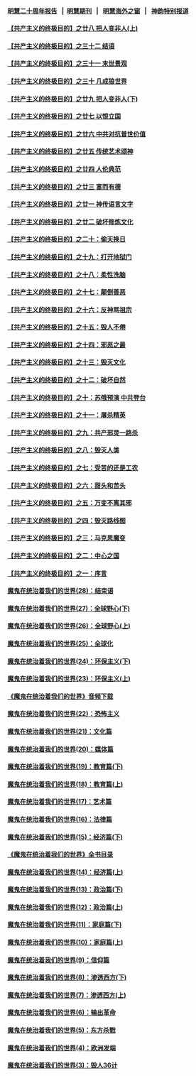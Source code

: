 #### [明慧二十周年报告](https://github.com/gfw-breaker/mh-reports/blob/master/README.md?t=07191241) &nbsp;&nbsp;|&nbsp;&nbsp;[明慧期刊](https://github.com/gfw-breaker/mh-qikan) &nbsp;&nbsp;|&nbsp;&nbsp; [明慧海外之窗](https://github.com/gfw-breaker/mh-news/blob/master/README.md?t=07191241) &nbsp;&nbsp;|&nbsp;&nbsp; [神韵特别报道](https://github.com/gfw-breaker/mh-news/blob/master/shenyun.md?t=07191241) 

#### [【共产主义的终极目的】之廿八 把人变非人(上)](../pages/nsc422/n11340492.md?t=07191241) 

#### [【共产主义的终极目的】之三十二 结语](../pages/nsc422/n11360535.md?t=07191241) 

#### [【共产主义的终极目的】之三十一 末世景观](../pages/nsc422/n11351129.md?t=07191241) 

#### [【共产主义的终极目的】之三十 几成狼世界](../pages/nsc422/n11348280.md?t=07191241) 

#### [【共产主义的终极目的】之廿九 把人变非人(下)](../pages/nsc422/n11344140.md?t=07191241) 

#### [【共产主义的终极目的】之廿七 以恨立国](../pages/nsc422/n11336944.md?t=07191241) 

#### [【共产主义的终极目的】之廿六 中共对抗普世价值](../pages/nsc422/n11324785.md?t=07191241) 

#### [【共产主义的终极目的】之廿五 传统艺术颂神](../pages/nsc422/n11296396.md?t=07191241) 

#### [【共产主义的终极目的】之廿四 人伦典范](../pages/nsc422/n11296397.md?t=07191241) 

#### [【共产主义的终极目的】之廿三 富而有德](../pages/nsc422/n11283598.md?t=07191241) 

#### [【共产主义的终极目的】之廿一 神传语言文字](../pages/nsc422/n11263265.md?t=07191241) 

#### [【共产主义的终极目的】之廿二 破坏修炼文化](../pages/nsc422/n11245728.md?t=07191241) 

#### [【共产主义的终极目的】之二十：偷天换日](../pages/nsc422/n11238846.md?t=07191241) 

#### [【共产主义的终极目的】之十九：打开地狱门](../pages/nsc422/n11206376.md?t=07191241) 

#### [【共产主义的终极目的】之十八：柔性洗脑](../pages/nsc422/n11199994.md?t=07191241) 

#### [【共产主义的终极目的】之十七：颠倒善恶](../pages/nsc422/n11179782.md?t=07191241) 

#### [【共产主义的终极目的】之十六：反神骂祖宗](../pages/nsc422/n11166798.md?t=07191241) 

#### [【共产主义的终极目的】之十五：毁人不倦](../pages/nsc422/n11166792.md?t=07191241) 

#### [【共产主义的终极目的】之十四：邪恶之最](../pages/nsc422/n11150249.md?t=07191241) 

#### [【共产主义的终极目的】之十三：毁灭文化](../pages/nsc422/n11135227.md?t=07191241) 

#### [【共产主义的终极目的】之十二：破坏自然](../pages/nsc422/n11135214.md?t=07191241) 

#### [【共产主义的终极目的】之十：苏俄预演 中共登台](../pages/nsc422/n11118424.md?t=07191241) 

#### [【共产主义的终极目的】之十一：屠杀精英](../pages/nsc422/n11118442.md?t=07191241) 

#### [【共产主义的终极目的】之九：共产邪灵一路杀](../pages/nsc422/n11114139.md?t=07191241) 

#### [【共产主义的终极目的】之八：毁灭人类](../pages/nsc422/n11108503.md?t=07191241) 

#### [【共产主义的终极目的】之七：受苦的还是工农](../pages/nsc422/n11101809.md?t=07191241) 

#### [【共产主义的终极目的】之六：甜头和苦头](../pages/nsc422/n11096971.md?t=07191241) 

#### [【共产主义的终极目的】之五：万变不离其邪](../pages/nsc422/n11091285.md?t=07191241) 

#### [【共产主义的终极目的】之四：毁灭路线图](../pages/nsc422/n11086284.md?t=07191241) 

#### [【共产主义的终极目的】之三：马克思魔变](../pages/nsc422/n11061941.md?t=07191241) 

#### [【共产主义的终极目的】之二：中心之国](../pages/nsc422/n11047728.md?t=07191241) 

#### [【共产主义的终极目的】之一：序言](../pages/nsc422/n11086077.md?t=07191241) 

#### [魔鬼在统治着我们的世界(28)：结束语](../pages/nsc422/n10936246.md?t=07191241) 

#### [魔鬼在统治着我们的世界(27)：全球野心(下)](../pages/nsc422/n10928319.md?t=07191241) 

#### [魔鬼在统治着我们的世界(26)：全球野心(上)](../pages/nsc422/n10900318.md?t=07191241) 

#### [魔鬼在统治着我们的世界(25)：全球化](../pages/nsc422/n10788205.md?t=07191241) 

#### [魔鬼在统治着我们的世界(24)：环保主义(下)](../pages/nsc422/n10695307.md?t=07191241) 

#### [魔鬼在统治着我们的世界(23)：环保主义(上)](../pages/nsc422/n10688613.md?t=07191241) 

#### [《魔鬼在统治着我们的世界》音频下载](../pages/nsc422/n10635553.md?t=07191241) 

#### [魔鬼在统治着我们的世界(22)：恐怖主义](../pages/nsc422/n10614727.md?t=07191241) 

#### [魔鬼在统治着我们的世界(21)：文化篇](../pages/nsc422/n10597706.md?t=07191241) 

#### [魔鬼在统治着我们的世界(20)：媒体篇](../pages/nsc422/n10586579.md?t=07191241) 

#### [魔鬼在统治着我们的世界(19)：教育篇(下)](../pages/nsc422/n10564808.md?t=07191241) 

#### [魔鬼在统治着我们的世界(18)：教育篇(上)](../pages/nsc422/n10526970.md?t=07191241) 

#### [魔鬼在统治着我们的世界(17)：艺术篇](../pages/nsc422/n10499093.md?t=07191241) 

#### [魔鬼在统治着我们的世界(16)：法律篇](../pages/nsc422/n10485969.md?t=07191241) 

#### [魔鬼在统治着我们的世界(15)：经济篇(下)](../pages/nsc422/n10469975.md?t=07191241) 

#### [《魔鬼在统治着我们的世界》全书目录](../pages/nsc422/n10464261.md?t=07191241) 

#### [魔鬼在统治着我们的世界(14)：经济篇(上)](../pages/nsc422/n10457370.md?t=07191241) 

#### [魔鬼在统治着我们的世界(13)：政治篇(下)](../pages/nsc422/n10448270.md?t=07191241) 

#### [魔鬼在统治着我们的世界(12)：政治篇(上)](../pages/nsc422/n10444576.md?t=07191241) 

#### [魔鬼在统治着我们的世界(11)：家庭篇(下)](../pages/nsc422/n10440961.md?t=07191241) 

#### [魔鬼在统治着我们的世界(10)：家庭篇(上)](../pages/nsc422/n10435448.md?t=07191241) 

#### [魔鬼在统治着我们的世界(9)：信仰篇](../pages/nsc422/n10432159.md?t=07191241) 

#### [魔鬼在统治着我们的世界(8)：渗透西方(下)](../pages/nsc422/n10429603.md?t=07191241) 

#### [魔鬼在统治着我们的世界(7)：渗透西方(上)](../pages/nsc422/n10426013.md?t=07191241) 

#### [魔鬼在统治着我们的世界(6)：输出革命](../pages/nsc422/n10421536.md?t=07191241) 

#### [魔鬼在统治着我们的世界(5)：东方杀戮](../pages/nsc422/n10417707.md?t=07191241) 

#### [魔鬼在统治着我们的世界(4)：欧洲发端](../pages/nsc422/n10414890.md?t=07191241) 

#### [魔鬼在统治着我们的世界(3)：毁人36计](../pages/nsc422/n10411583.md?t=07191241) 

